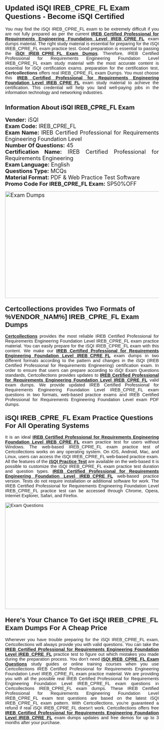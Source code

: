 <h1><span style="font-size:24px"><span style="font-family:Calibri,sans-serif"><strong>Updated iSQI IREB_CPRE_FL Exam Questions - Become iSQI Certified</strong></span></span></h1> <p style="text-align:justify"><span style="font-size:11pt"><span style="font-family:Calibri,sans-serif">You may find the iSQI IREB_CPRE_FL exam to be extremely difficult if you are not fully prepared as per the current <u><strong>IREB Certified Professional for Requirements Engineering Foundation Level IREB_CPRE_FL</strong></u> exam dumps material. The right study material is essential for preparing for the iSQI IREB_CPRE_FL exam practice test. Good preparation is essential to passing the <a href="https://www.certcollections.com/ireb_cpre_fl-exam-questions"><u><strong>iSQI IREB_CPRE_FL Exam Dumps</strong></u></a>. Therefore, IREB Certified Professional for Requirements Engineering Foundation Level IREB_CPRE_FL exam study material with the most accurate content is essential for iSQI certification exams. preparation for the certification test, <strong>Certcollections</strong> offers real IREB_CPRE_FL exam Dumps. You must choose this <u><strong>IREB Certified Professional for Requirements Engineering Foundation Level IREB_CPRE_FL</strong></u> exam study material to achieve the certification. This credential will help you land well-paying jobs in the information technology and networking industries.</span></span></p> <h2 style="text-align:justify"><strong><span style="font-size:20px">Information About iSQI IREB_CPRE_FL Exam</span></strong></h2> <p style="text-align:justify"><span style="font-size:18px"><strong>Vender:</strong> iSQI<br /> <strong>Exam Code:</strong> IREB_CPRE_FL<br /> <strong>Exam Name:</strong> IREB Certified Professional for Requirements Engineering Foundation Level<br /> <strong>Number Of Questions:</strong> 45<br /> <strong>Certification Name:</strong> IREB Certified Professional for Requirements Engineering<br /> <strong>Exam Language:</strong> English<br /> <strong>Questions Type:</strong> MCQs<br /> <strong>Material Format:</strong> PDF & Web Practice Test Software<br /> <strong>Promo Code For IREB_CPRE_FL Exam:</strong> SP50%OFF</span></p> <p style="text-align:justify"><span style="font-size:18px"><a href="https://www.certcollections.com/ireb_cpre_fl-exam-questions" rel="no-follow"><img alt="Exam Dumps" src="https://www.certcollections.com/uploads/content/certcollections.jpg" style="height:350px; width:750px" /></a></span></p> <h3><span style="font-size:22px"><span style="font-family:Calibri,sans-serif"><strong>Certcollections provides Two Formats of %VENDOR_NAM%] IREB_CPRE_FL Exam Dumps</strong></span></span></h3> <p style="text-align:justify"><span style="font-size:11pt"><span style="font-family:Calibri,sans-serif"><a href="https://www.certcollections.com/"><u><strong>Certcollections</strong></u></a> provides the most reliable IREB Certified Professional for Requirements Engineering Foundation Level IREB_CPRE_FL exam practice material. You can easily prepare for the iSQI IREB_CPRE_FL exam with this content. We make our <u><strong>IREB Certified Professional for Requirements Engineering Foundation Level IREB_CPRE_FL</strong></u> exam dumps in two different formats according to the pattern and changes in the iSQI (IREB Certified Professional for Requirements Engineering) certification exam. In order to ensure that users can prepare according to iSQI Exam Questions standards, Certcollections provides updates to <u><strong>IREB Certified Professional for Requirements Engineering Foundation Level IREB_CPRE_FL</strong></u> valid exam dumps. We provide updated IREB Certified Professional for Requirements Engineering Foundation Level IREB_CPRE_FL exam questions in two formats, web-based practice exams and IREB Certified Professional for Requirements Engineering Foundation Level exam PDF dumps.</span></span></p> <h3><span style="font-size:22px"><span style="font-family:Calibri,sans-serif"><strong>iSQI IREB_CPRE_FL Exam Practice Questions For All Operating Systems</strong></span></span></h3> <p style="text-align:justify"><span style="font-size:11pt"><span style="font-family:Calibri,sans-serif">It is an ideal <u><strong>IREB Certified Professional for Requirements Engineering Foundation Level IREB_CPRE_FL</strong></u> exam practice test for users without Windows. The web-based IREB_CPRE_FL exam practice test of Certcollections works on any operating system. On iOS, Android, Mac, and Linux, users can access the iSQI IREB_CPRE_FL web-based practice exam. All the features of the <a href="https://www.certcollections.com/isqi-exam-dumps"><u><strong>iSQI Practice Test</strong></u></a> are available on the web-based It is possible to customize the iSQI IREB_CPRE_FL exam practice test duration and question types. <u><strong>IREB Certified Professional for Requirements Engineering Foundation Level IREB_CPRE_FL</strong></u> web-based practice version. Tests do not require installation or additional software for work. The IREB Certified Professional for Requirements Engineering Foundation Level IREB_CPRE_FL practice test can be accessed through Chrome, Opera, Internet Explorer, Safari, and Firefox.</span></span></p> <p style="text-align:justify"><span style="font-size:11pt"><span style="font-family:Calibri,sans-serif"><a href="https://www.certcollections.com/ireb_cpre_fl-exam-questions" rel="no-follow"><img alt="Exam Questions" src="https://www.certcollections.com/uploads/content/55597321.jpg" style="height:350px; width:750px" /></a></span></span></p> <h3><span style="font-size:22px"><span style="font-family:Calibri,sans-serif"><strong>Here's Your Chance To Get iSQI IREB_CPRE_FL Exam Dumps For A Cheap Price</strong></span></span></h3> <p style="text-align:justify"><span style="font-size:11pt"><span style="font-family:Calibri,sans-serif">Whenever you have trouble preparing for the iSQI IREB_CPRE_FL exam, Certcollections will always provide you with valid questions. You can take the <u><strong>IREB Certified Professional for Requirements Engineering Foundation Level IREB_CPRE_FL</strong></u> practice test to figure out which mistakes you made during the preparation process. You don't need <a href="https://www.certcollections.com/ireb_cpre_fl-exam-questions"><u><strong>iSQI IREB_CPRE_FL Exam Questions</strong></u></a> study guides or online training courses when you use Certcollections IREB Certified Professional for Requirements Engineering Foundation Level IREB_CPRE_FL exam practice material. We are providing you with all the possible real IREB Certified Professional for Requirements Engineering Foundation Level IREB_CPRE_FL exam questions in Certcollections IREB_CPRE_FL exam dumps. These IREB Certified Professional for Requirements Engineering Foundation Level IREB_CPRE_FL exam test questions are based on the latest iSQI IREB_CPRE_FL exam pattern. With Certcollections, you're guaranteed a refund if real iSQI IREB_CPRE_FL doesn't work. Certcollections offers free <u><strong>IREB Certified Professional for Requirements Engineering Foundation Level IREB_CPRE_FL</strong></u> exam dumps updates and free demos for up to 3 months after your purchase.</span></span></p>
